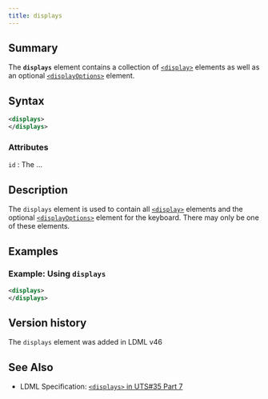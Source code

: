 ```yaml
---
title: displays
---
```


## Summary

The **`displays`** element contains a collection of [`<display>`](display)
elements as well as an optional [`<displayOptions>`](displayOptions) element.

## Syntax

```xml
<displays>
</displays>
```

### Attributes

`id` :   The …

## Description

The `displays` element is used to contain all [`<display>`](key) elements and
the optional [`<displayOptions>`](displayOptions) element for the keyboard.
There may only be one of these elements.

## Examples

### Example: Using `displays`

```xml
<displays>
</displays>
```

## Version history

The `displays` element was added in LDML v46

<!-- ## See also

- … -->

## See Also

- LDML Specification: [`<displays>` in UTS#35 Part 7][tr35-element-displays]

[tr35-element-displays]:
    https://www.unicode.org/reports/tr35/tr35-keyboards.html#element-displays

